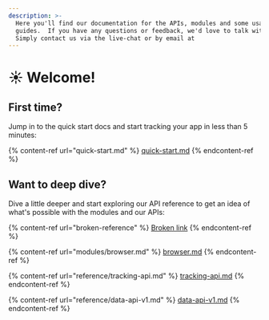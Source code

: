 ```yaml
---
description: >-
  Here you'll find our documentation for the APIs, modules and some usage
  guides.  If you have any questions or feedback, we'd love to talk with you. 
  Simply contact us via the live-chat or by email at
---
```


# ☀ Welcome!

## First time?

Jump in to the quick start docs and start tracking your app in less than 5 minutes:

{% content-ref url="quick-start.md" %}
[quick-start.md](quick-start.md)
{% endcontent-ref %}

## Want to deep dive?

Dive a little deeper and start exploring our API reference to get an idea of what's possible with the modules and our APIs:

{% content-ref url="broken-reference" %}
[Broken link](broken-reference)
{% endcontent-ref %}

{% content-ref url="modules/browser.md" %}
[browser.md](modules/browser.md)
{% endcontent-ref %}

{% content-ref url="reference/tracking-api.md" %}
[tracking-api.md](reference/tracking-api.md)
{% endcontent-ref %}

{% content-ref url="reference/data-api-v1.md" %}
[data-api-v1.md](reference/data-api-v1.md)
{% endcontent-ref %}
